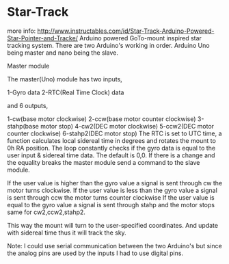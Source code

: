 # Star-Track
more info: http://www.instructables.com/id/Star-Track-Arduino-Powered-Star-Pointer-and-Tracke/
Arduino powered GoTo-mount inspired star tracking system.
There are two Arduino's working in order. Arduino Uno being master and nano being the slave.

Master module

The master(Uno) module has two inputs,

1-Gyro data
2-RTC(Real Time Clock) data

and 6 outputs,

1-cw(base motor clockwise)
2-ccw(base motor counter clockwise)
3-stahp(base motor stop)
4-cw2(DEC motor clockwise)
5-ccw2(DEC motor counter clockwise)
6-stahp2(DEC motor stop)
The RTC is set to UTC time, a function calculates local sidereal time in degrees and rotates the mount to 0h RA position. The loop constantly checks if the gyro data is equal to the user input & sidereal time data. The default is 0,0. If there is a change and the equality breaks the master module send a command to the slave module.

If the user value is higher than the gyro value a signal is sent through cw the motor turns clockwise.
If the user value is less than the gyro value a signal is sent through ccw the motor turns counter clockwise
If the user value is equal to the gyro value a signal is sent through stahp and the motor stops
same for cw2,ccw2,stahp2.

This way the mount will turn to the user-specified coordinates. And update with sidereal time thus it will track the sky.

Note: I could use serial communication between the two Arduino's but since the analog pins are used by the inputs I had to use digital pins.
